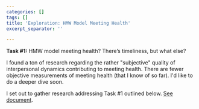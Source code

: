 ```yaml
---
categories: []
tags: []
title: 'Exploration: HMW Model Meeting Health'
excerpt_separator: ''

---
```

**Task #1:** HMW model meeting health? There’s timeliness, but what else?

I found a ton of research regarding the rather "subjective" quality of interpersonal dynamics contributing to meeting health. There are fewer objective measurements of meeting health (that I know of so far). I'd like to do a deeper dive soon.  

I set out to gather research addressing Task #1 outlined below. [See document](https://docs.google.com/document/d/1glZ2PviQ7kT2MZT5VA2loXoY1eXXRENxsEB7NLrJVFY/edit#heading=h.fgs60qanybc8).